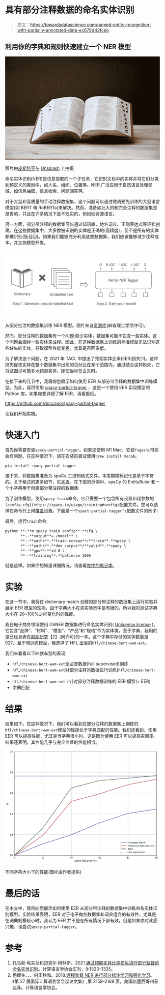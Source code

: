 # 具有部分注释数据的命名实体识别

> 原文：<https://towardsdatascience.com/named-entity-recognition-with-partially-annotated-data-ec679d42fceb>

## 利用你的字典和规则快速建立一个 NER 模型

![](img/b9c9a199fe09c72629354343dda7e43d.png)

照片由[皮斯特亨](https://unsplash.com/@pisitheng?utm_source=unsplash&utm_medium=referral&utm_content=creditCopyText)在 [Unsplash](https://unsplash.com/ja/s/%E5%86%99%E7%9C%9F/dictionary?utm_source=unsplash&utm_medium=referral&utm_content=creditCopyText) 上拍摄

命名实体识别(NER)是信息提取的一个子任务，它识别文档中的实体并将它们分类到预定义的类别中，如人名、组织、位置等。NER 广泛应用于自然语言处理领域，如信息抽取、信息检索、问题回答等。

对于大型和高质量的手动注释数据集，这个问题可以通过微调预先训练的大型语言模型(如 BERT 和 RoBERTa)来解决。然而，准备如此大的和完全注释的数据集是昂贵的，并且在许多情况下是不现实的，例如低资源语言。

另一方面，部分带注释的数据集可以通过知识库、地名词典、正则表达式等轻松创建。在这些数据集中，大多数被识别的实体是正确的(高精度)，但不是所有的实体都被识别(低召回)。如果我们能够充分利用这些数据集，我们应该能够减少注释成本，并加快模型开发。

![](img/432bf034ed3aa18077b1b836552210a4.png)

从部分批注的数据集训练 NER 模型。图片来自[资源库](https://github.com/doccano/spacy-partial-tagger/)(麻省理工学院许可)。

然而，部分注释的数据集有一个问题:缺少实体，数据集可能不包含一些实体。这个问题会漏掉一些实体来注释。因此，在这种数据集上训练的标准模型无法识别这些缺失的实体。导致模型性能变差，尤其是召回率低。

为了解决这个问题，在 2021 年 TACL 中提出了预期实体比率(EER)损失[1]。这种损失促使实体在整个数据集中出现的百分比在某个范围内。通过结合这种损失，它将试图尽可能多地预测实体，即使当标签丢失时。

在接下来的几节中，我将向您展示如何使用 EER 从部分带注释的数据集中训练模型。为此，我将使用 [spacy-partial-tagger](https://github.com/doccano/spacy-partial-tagger/) ，这是一个使用 EER 实现模型的 Python 库。如果你想详细了解 EER，请看报纸。

<https://github.com/doccano/spacy-partial-tagger>  

让我们开始实施。

# 快速入门

首先你需要安装`spacy-partial-tagger`。如果您使用 M1 Mac，安装`fugashi`可能会有问题。在这种情况下，请在安装前尝试使用`brew install mecab`。

```
pip install spacy-partial-tagger
```

接下来，将数据集准备为 spaCy 二进制格式文件。本库期望标记化是基于字符的。关于格式的更多细节，见[本页](https://spacy.io/api/data-formats#training)。在下面的示例中，spaCy 的 EntityRuler 和一个小字典用于创建部分带注释的数据集:

为了训练模型，使用`spacy train`命令。它只需要一个包含所有设置和超参数的`[config.cfg](https://spacy.io/usage/training#config)`配置文件。您可以选择在命令行上用[覆盖](https://spacy.io/usage/training#config-overrides)设置。下面是一个`spact-partial-tagger’s`配置文件的例子:

最后，运行`train`命令:

```
python **-**m spacy train config**.**cfg \
       **--**output**=./model** \
       **--**paths**.**train corpus**/**train**.**spacy \
       **--**paths**.**dev corpus**/**valid**.**spacy \
       **--**gpu**-**id 0 \
       **--**training**.**patience 1000
```

就是这样。如果你想知道详细情况，请查看[库中的笔记本](https://github.com/doccano/spacy-partial-tagger/blob/main/notebooks/bc5cdr.ipynb)。

# 实验

在这一节中，我将在 dictionary match 创建的部分带注释的数据集上运行实验并展示 EER 模型的性能。由于字典大小在真实场景中是有限的，所以我将测试字典大小在 20~100%之间变化时的性能。

我在电子商务领域使用 DSNER 数据集进行命名实体识别( [Unlicense license](https://github.com/rainarch/DSNER/blob/master/LICENSE) )。它包含“品牌”、“材料”、“模型”、“产品”和“规格”作为实体类。至于字典，我用的是已经发表在[前期研究](https://github.com/rainarch/DSNER/)【2】(同许可)的一本。这个字典中存储的实体数量是 927。至于预训练模型，我选择了 HFL 出版的`hfl/chinese-bert-wwm-ext`。

我们来看看以下四款车型的表现:

*   `hfl/chinese-bert-wwm-ext`全监督数据(full supervised)训练
*   `hfl/chinese-bert-wwm-ext`对部分注释的数据进行训练(`hfl/chinese-bert-wwm-ext`
*   `hfl/chinese-bert-wwm-ext` +针对部分注释数据训练的 EER 模型(+ EER)
*   字典匹配

# 结果

结果如下。在这种情况下，我们可以看到在部分注释的数据集上训练的`hfl/chinese-bert-wwm-ext`模型的性能优于字典匹配的性能。我们还看到，使用 EER 可以提高性能，尤其是当字典很小时。这是因为使用 EER 可以提高召回率。结果还表明，其性能几乎与完全监督的性能相当。

![](img/8998b74a2e1e2a7d90a3a482b5c30305.png)

不同字典大小下的性能(图片由作者提供)

# 最后的话

在本文中，我将向您展示如何使用 EER 从部分带注释的数据集中训练命名实体识别模型。实验结果表明，EER 对于电子商务数据集和词典组合的有效性，尤其是在词典规模较小时。我认为 EER 并不是在所有情况下都有效，但是如果你对此感兴趣，请尝试`spacy-partial-tagger`。

# 参考

1.  托马斯·埃夫兰和迈克尔·柯林斯。2021.[通过预期实体比率损失进行部分监督的命名实体识别](https://aclanthology.org/2021.tacl-1.78)。计算语言学协会汇刊，9:1320–1335。
2.  杨耀生、、、何正秋和。2018.[远程监督 NER 进行部分标注学习和强化学习](https://aclanthology.org/C18-1183)。《第 27 届国际计算语言学会议论文集》,第 2159-2169 页，美国新墨西哥州圣达菲。计算语言学协会。